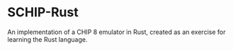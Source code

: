 SCHIP-Rust
==========

An implementation of a CHIP 8 emulator in Rust, created as an exercise for learning the Rust language.
